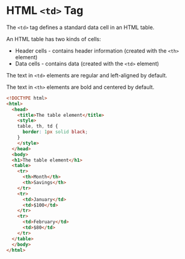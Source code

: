 # HTML `<td>` Tag

The `<td>` tag defines a standard data cell in an HTML table.

An HTML table has two kinds of cells:

- Header cells - contains header information (created with the `<th>` element)
- Data cells - contains data (created with the `<td>` element)

The text in `<td>` elements are regular and left-aligned by default.

The text in `<th>` elements are bold and centered by default. 

```html
<!DOCTYPE html>
<html>
  <head>
    <title>The table element</title>
    <style>
    table, th, td {
      border: 1px solid black;
    }
    </style>
  </head>
  <body>
  <h1>The table element</h1>
  <table>
    <tr>
      <th>Month</th>
      <th>Savings</th>
    </tr>
    <tr>
      <td>January</td>
      <td>$100</td>
    </tr>
    <tr>
      <td>February</td>
      <td>$80</td>
    </tr>
  </table>
  </body>
</html>
```
